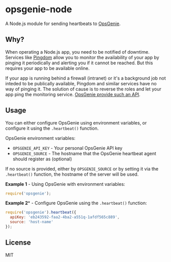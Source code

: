 # opsgenie-node

A Node.js module for sending heartbeats to [OpsGenie](https://www.opsgenie.com/).

## Why?

When operating a Node.js app, you need to be notified of downtime. Services like [Pingdom](http://pingdom.com) allow you to monitor the availability of your app by pinging it periodically and alerting you if it cannot be reached. But this requires your app to be available online.

If your app is running behind a firewall (intranet) or it's a background job not inteded to be publically available, Pingdom and similar services have no way of pinging it. The solution of cause is to reverse the roles and let your app ping the monitoring service. [OpsGenie provide such an API](http://support.opsgenie.com/customer/portal/articles/759603-heartbeat-monitoring).

## Usage

You can either configure OpsGenie using environment variables, or configure it using the `.heartbeat()` function.

OpsGenie environment variables:

* `OPSGENIE_API_KEY` - Your personal OpsGenie API key
* `OPSGENIE_SOURCE` - The hostname that the OpsGenie heartbeat agent should register as (optional)

If no source is provided, either by `OPSGENIE_SOURCE` or by setting it via the `.heartbeat()` function, the hostname of the server will be used.

**Example 1** - Using OpsGenie with environment variables:

```javascript
require('opsgenie');
```

**Example 2*** - Configure OpsGenie using the `.heartbeat()` function:

```javascript
require('opsgenie').heartbeat({
  apiKey: 'eb243592-faa2-4ba2-a551q-1afdf565c889',
  source: 'host-name'
});
```

## License

MIT
